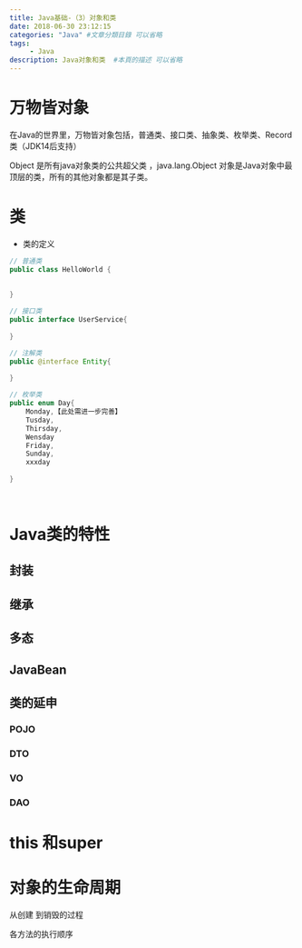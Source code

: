 ```yaml
---
title: Java基础-（3）对象和类
date: 2018-06-30 23:12:15
categories: "Java" #文章分類目錄 可以省略
tags: 
     - Java
description: Java对象和类  #本頁的描述 可以省略
---
```






# 万物皆对象

在Java的世界里，万物皆对象包括，普通类、接口类、抽象类、枚举类、Record类（JDK14后支持）

Object 是所有java对象类的公共超父类  ，java.lang.Object    对象是Java对象中最顶层的类，所有的其他对象都是其子类。





# 类

- 类的定义

``` java
// 普通类
public class HelloWorld {
    
    
}

// 接口类
public interface UserService{
    
}

// 注解类
public @interface Entity{
    
}

// 枚举类
public enum Day{
    Monday,【此处需进一步完善】
    Tusday,
    Thirsday,
    Wensday
    Friday,
    Sunday,
    xxxday
   
}




```









# Java类的特性



## 封装





## 继承





## 多态





##  JavaBean







## 类的延申

### POJO



### DTO



### VO



### DAO







# this   和super



# 对象的生命周期  

从创建  到销毁的过程

各方法的执行顺序









